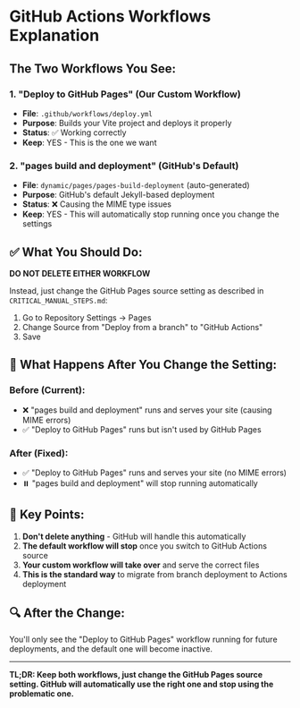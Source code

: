# GitHub Actions Workflows Explanation

## The Two Workflows You See:

### 1. "Deploy to GitHub Pages" (Our Custom Workflow)
- **File**: `.github/workflows/deploy.yml`
- **Purpose**: Builds your Vite project and deploys it properly
- **Status**: ✅ Working correctly
- **Keep**: YES - This is the one we want

### 2. "pages build and deployment" (GitHub's Default)
- **File**: `dynamic/pages/pages-build-deployment` (auto-generated)
- **Purpose**: GitHub's default Jekyll-based deployment
- **Status**: ❌ Causing the MIME type issues
- **Keep**: YES - This will automatically stop running once you change the settings

## ✅ What You Should Do:

**DO NOT DELETE EITHER WORKFLOW**

Instead, just change the GitHub Pages source setting as described in `CRITICAL_MANUAL_STEPS.md`:

1. Go to Repository Settings → Pages
2. Change Source from "Deploy from a branch" to "GitHub Actions"
3. Save

## 🔄 What Happens After You Change the Setting:

### Before (Current):
- ❌ "pages build and deployment" runs and serves your site (causing MIME errors)
- ✅ "Deploy to GitHub Pages" runs but isn't used by GitHub Pages

### After (Fixed):
- ✅ "Deploy to GitHub Pages" runs and serves your site (no MIME errors)
- ⏸️ "pages build and deployment" will stop running automatically

## 🎯 Key Points:

1. **Don't delete anything** - GitHub will handle this automatically
2. **The default workflow will stop** once you switch to GitHub Actions source
3. **Your custom workflow will take over** and serve the correct files
4. **This is the standard way** to migrate from branch deployment to Actions deployment

## 🔍 After the Change:

You'll only see the "Deploy to GitHub Pages" workflow running for future deployments, and the default one will become inactive.

---

**TL;DR: Keep both workflows, just change the GitHub Pages source setting. GitHub will automatically use the right one and stop using the problematic one.**
